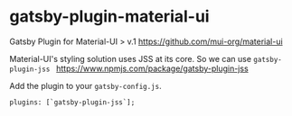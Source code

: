 # gatsby-plugin-material-ui
Gatsby Plugin for Material-UI > v.1 https://github.com/mui-org/material-ui

Material-UI's styling solution uses JSS at its core. 
So we can use `gatsby-plugin-jss ` https://www.npmjs.com/package/gatsby-plugin-jss 

Add the plugin to your `gatsby-config.js`.
```
plugins: [`gatsby-plugin-jss`];
```
